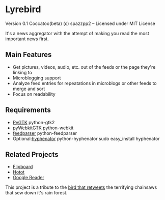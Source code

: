 Lyrebird
========

Version 0.1 Coccatoo(beta)
(c) spazzpp2 – Licensed under MIT License

It's a news aggregator with the attempt of making you read the most important news first.

Main Features
-------------

* Get pictures, videos, audio, etc. out of the feeds or the page they're linking to
* Microblogging support
* Analyze feed entries for repeatations in microblogs or other feeds to merge and sort
* Focus on readability

Requirements
------------
* [PyGTK](http://pygtk.org/) python-gtk2
* [pyWebkitGTK](http://code.google.com/p/pywebkitgtk/) python-webkit
* [feedparser](http://feedparser.org/) python-feedparser
* Optional:[hyphenator](https://code.google.com/p/python-hyphenator/) python-hyphenator
        sudo easy_install hyphenator

Related Projects
----------------
* [Flipboard](http://flipboard.com/)
* [Hotot](http://code.google.com/p/hotot)
* [Google Reader](http://reader.google.com/)

This project is a tribute to the [bird that retweets](http://youtu.be/7XiQDgNUEMw) the terrifying chainsaws that sew down it's rain forest.
